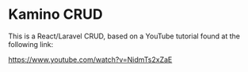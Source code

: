 # Kamino CRUD

This is a React/Laravel CRUD, based on a YouTube tutorial found at the following link:

https://www.youtube.com/watch?v=NidmTs2xZaE